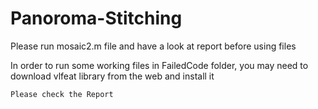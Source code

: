 # Panoroma-Stitching
Please run mosaic2.m file and have a look at report before using files

In order to run some working files in FailedCode folder, you may need to download vlfeat library from the web and install it

```
Please check the Report
```
